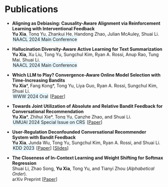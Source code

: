 
# Publications 

* **Aligning as Debiasing: Causality-Aware Alignment via Reinforcement Learning with Interventional Feedback** <br>
  **Yu Xia**, Tong Yu, Zhankui He, Handong Zhao, Julian McAuley, Shuai Li. <br>
  <span style="background-color: #e6f6ff; padding: 2px; border-radius: 5px;">NAACL 2024 Main Conference</span>

* **Hallucination Diversity-Aware Active Learning for Text Summarization** <br>
  **Yu Xia**, Xu Liu, Tong Yu, Sungchul Kim, Ryan A. Rossi, Anup Rao, Tung Mai, Shuai Li. <br>
  <span style="background-color: #e6f6ff; padding: 2px; border-radius: 5px;">NAACL 2024 Main Conference</span>

* **Which LLM to Play? Convergence-Aware Online Model Selection with Time-Increasing Bandits** <br>
  **Yu Xia**\*, Fang Kong\*, Tong Yu, Liya Guo, Ryan A. Rossi, Sungchul Kim, Shuai Li. <br>
  <span style="background-color: #e6f6ff; padding: 2px; border-radius: 5px;">WWW 2024 Oral</span>
  [[Paper](https://arxiv.org/pdf/2403.07213.pdf)]

* **Towards Joint Utilization of Absolute and Relative Bandit Feedback for Conversational Recommendation** <br>
  **Yu Xia**\*, Zhihui Xie\*, Tong Yu, Canzhe Zhao, and Shuai Li. <br>
  <span style="background-color: #e6f6ff; padding: 2px; border-radius: 5px;">UMUAI 2024 Special Issue on CRS</span> 
  [[Paper](https://link.springer.com/content/pdf/10.1007/s11257-023-09388-5.pdf)]

* **User-Regulation Deconfounded Conversational Recommender System with Bandit Feedback** <br>
  **Yu Xia**, Junda Wu, Tong Yu, Sungchul Kim, Ryan A. Rossi, and Shuai Li. <br>
  <span style="background-color: #e6f6ff; padding: 2px; border-radius: 5px;">KDD 2023</span> 
  [[Paper](https://dl.acm.org/doi/pdf/10.1145/3580305.3599539)] [[Slides](https://andree-9.github.io/docs/kdd23_slides.pdf)]

* **The Closeness of In-Context Learning and Weight Shifting for Softmax Regression** <br>
  Shuai Li, Zhao Song, **Yu Xia**, Tong Yu, and Tianyi Zhou (*Alphabetical Order*). <br>
  arXiv Preprint
  [[Paper](https://arxiv.org/pdf/2304.13276.pdf)]
